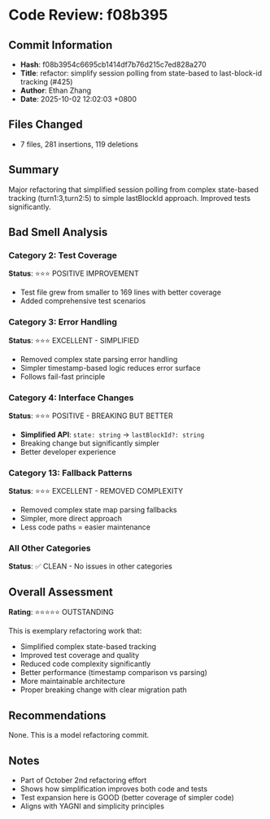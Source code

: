 # Code Review: f08b395

## Commit Information
- **Hash**: f08b3954c6695cb1414df7b76d215c7ed828a270
- **Title**: refactor: simplify session polling from state-based to last-block-id tracking (#425)
- **Author**: Ethan Zhang
- **Date**: 2025-10-02 12:02:03 +0800

## Files Changed
- 7 files, 281 insertions, 119 deletions

## Summary
Major refactoring that simplified session polling from complex state-based tracking (turn1:3,turn2:5) to simple lastBlockId approach. Improved tests significantly.

## Bad Smell Analysis

### Category 2: Test Coverage
**Status**: ⭐⭐⭐ POSITIVE IMPROVEMENT
- Test file grew from smaller to 169 lines with better coverage
- Added comprehensive test scenarios

### Category 3: Error Handling
**Status**: ⭐⭐⭐ EXCELLENT - SIMPLIFIED
- Removed complex state parsing error handling
- Simpler timestamp-based logic reduces error surface
- Follows fail-fast principle

### Category 4: Interface Changes
**Status**: ⭐⭐⭐ POSITIVE - BREAKING BUT BETTER
- **Simplified API**: `state: string` → `lastBlockId?: string`
- Breaking change but significantly simpler
- Better developer experience

### Category 13: Fallback Patterns
**Status**: ⭐⭐⭐ EXCELLENT - REMOVED COMPLEXITY
- Removed complex state map parsing fallbacks
- Simpler, more direct approach
- Less code paths = easier maintenance

### All Other Categories
**Status**: ✅ CLEAN - No issues in other categories

## Overall Assessment
**Rating**: ⭐⭐⭐⭐⭐ OUTSTANDING

This is exemplary refactoring work that:
- Simplified complex state-based tracking
- Improved test coverage and quality
- Reduced code complexity significantly
- Better performance (timestamp comparison vs parsing)
- More maintainable architecture
- Proper breaking change with clear migration path

## Recommendations
None. This is a model refactoring commit.

## Notes
- Part of October 2nd refactoring effort
- Shows how simplification improves both code and tests
- Test expansion here is GOOD (better coverage of simpler code)
- Aligns with YAGNI and simplicity principles
